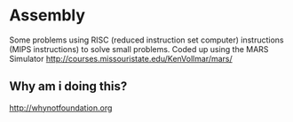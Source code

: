 # Assembly
Some problems using RISC (reduced instruction set computer) instructions (MIPS instructions) to solve small problems. 
Coded up using the MARS Simulator http://courses.missouristate.edu/KenVollmar/mars/

## Why am i doing this?
http://whynotfoundation.org
